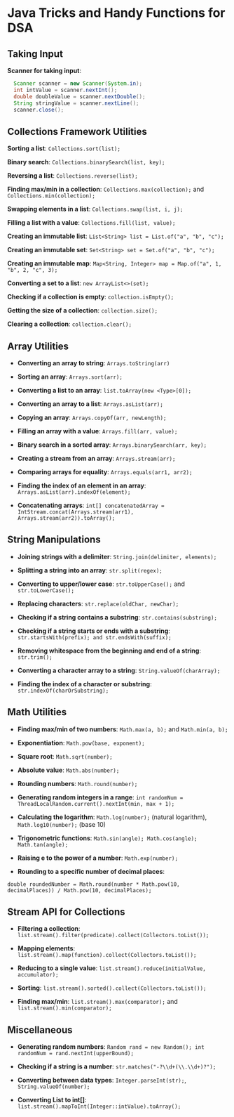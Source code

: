 # Java Tricks and Handy Functions for DSA

## Taking Input
**Scanner for taking input**:
```java
  Scanner scanner = new Scanner(System.in);
  int intValue = scanner.nextInt();
  double doubleValue = scanner.nextDouble();
  String stringValue = scanner.nextLine();
  scanner.close();
```

## Collections Framework Utilities

**Sorting a list**: `Collections.sort(list);`

**Binary search**: `Collections.binarySearch(list, key);`

**Reversing a list**: `Collections.reverse(list);`

**Finding max/min in a collection**: `Collections.max(collection);` and `Collections.min(collection);`

**Swapping elements in a list**: `Collections.swap(list, i, j);`

**Filling a list with a value**: `Collections.fill(list, value);`

**Creating an immutable list**: `List<String> list = List.of("a", "b", "c");`

**Creating an immutable set**: `Set<String> set = Set.of("a", "b", "c");`

**Creating an immutable map**: `Map<String, Integer> map = Map.of("a", 1, "b", 2, "c", 3);`

**Converting a set to a list**:  `new ArrayList<>(set);`

**Checking if a collection is empty**: `collection.isEmpty();`

**Getting the size of a collection**:  `collection.size();`

**Clearing a collection**: `collection.clear();`

## Array Utilities

- **Converting an array to string**: `Arrays.toString(arr)`  

- **Sorting an array**:  `Arrays.sort(arr);`

- **Converting a list to an array**: `list.toArray(new <Type>[0]);`

- **Converting an array to a list**: `Arrays.asList(arr);`

- **Copying an array**: `Arrays.copyOf(arr, newLength);`

- **Filling an array with a value**: `Arrays.fill(arr, value);`

- **Binary search in a sorted array**: `Arrays.binarySearch(arr, key);`

- **Creating a stream from an array**: `Arrays.stream(arr);`

- **Comparing arrays for equality**: `Arrays.equals(arr1, arr2);`

- **Finding the index of an element in an array**: `Arrays.asList(arr).indexOf(element);`

- **Concatenating arrays**: `int[] concatenatedArray = IntStream.concat(Arrays.stream(arr1), Arrays.stream(arr2)).toArray();`

## String Manipulations

- **Joining strings with a delimiter**: `String.join(delimiter, elements);`

- **Splitting a string into an array**: `str.split(regex);`

- **Converting to upper/lower case**: `str.toUpperCase();` and `str.toLowerCase();`

- **Replacing characters**: `str.replace(oldChar, newChar);`

- **Checking if a string contains a substring**: `str.contains(substring);`

- **Checking if a string starts or ends with a substring**: `str.startsWith(prefix);
  and str.endsWith(suffix);`

- **Removing whitespace from the beginning and end of a string**: `str.trim();`

- **Converting a character array to a string**: `String.valueOf(charArray);`

- **Finding the index of a character or substring**: `str.indexOf(charOrSubstring);`

## Math Utilities
- **Finding max/min of two numbers**: `Math.max(a, b);` and `Math.min(a, b);`

- **Exponentiation**: `Math.pow(base, exponent);`

- **Square root**: `Math.sqrt(number);`

- **Absolute value**: `Math.abs(number);`

- **Rounding numbers**: `Math.round(number);`

- **Generating random integers in a range**: `int randomNum = ThreadLocalRandom.current().nextInt(min, max + 1);`

- **Calculating the logarithm**: `Math.log(number);` (natural logarithm), `Math.log10(number);` (base 10)

- **Trigonometric functions**: `Math.sin(angle); Math.cos(angle); Math.tan(angle);`

- **Raising e to the power of a number**: `Math.exp(number);`

- **Rounding to a specific number of decimal places**:

`double roundedNumber = Math.round(number * Math.pow(10, decimalPlaces)) / Math.pow(10, decimalPlaces);`

## Stream API for Collections

- **Filtering a collection**: `list.stream().filter(predicate).collect(Collectors.toList());`

- **Mapping elements**: `list.stream().map(function).collect(Collectors.toList());`

- **Reducing to a single value**: `list.stream().reduce(initialValue, accumulator);`

- **Sorting**: `list.stream().sorted().collect(Collectors.toList());`

- **Finding max/min**: `list.stream().max(comparator);` and `list.stream().min(comparator);`

## Miscellaneous

- **Generating random numbers**: `Random rand = new Random(); int randomNum = rand.nextInt(upperBound);`

- **Checking if a string is a number**: `str.matches("-?\\d+(\\.\\d+)?");`

- **Converting between data types**: `Integer.parseInt(str);`, `String.valueOf(number);`

- **Converting List<Integer> to int[]**: `list.stream().mapToInt(Integer::intValue).toArray();`